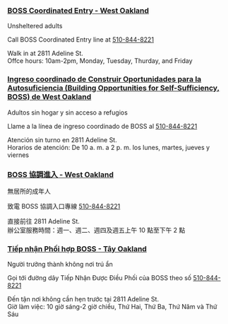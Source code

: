 <RenderIf language="default">

### [BOSS Coordinated Entry - West Oakland](http://www.self-sufficiency.org/)

Unsheltered adults

Call BOSS Coordinated Entry line at [510-844-8221](tel:+1-510-844-8221)

Walk in at 2811 Adeline St.  
 Offce hours: 10am-2pm, Monday, Tuesday, Thurday, and Friday

</RenderIf>
<RenderIf language="es">

### [Ingreso coordinado de Construir Oportunidades para la Autosuficiencia (Building Opportunities for Self-Sufficiency, BOSS) de West Oakland](http://www.self-sufficiency.org/)

Adultos sin hogar y sin acceso a refugios

Llame a la línea de ingreso coordinado de BOSS al [510-844-8221](tel:+1-510-844-8221)

Atención sin turno en 2811 Adeline St.  
 Horarios de atención: De 10 a. m. a 2 p. m. los lunes, martes, jueves y viernes

</RenderIf>
<RenderIf language="zh">

### [BOSS 協調進入 - West Oakland](http://www.self-sufficiency.org/)

無居所的成年人

致電 BOSS 協調入口專線 [510-844-8221](tel:+1-510-844-8221)

直接前往 2811 Adeline St.  
 辦公室服務時間：週一、週二、週四及週五上午 10 點至下午 2 點

</RenderIf>
<RenderIf language="vi">

### [Tiếp nhận Phối hợp BOSS - Tây Oakland](http://www.self-sufficiency.org/)

Người trưởng thành không nơi trú ẩn

Gọi tới đường dây Tiếp Nhận Được Điều Phối của BOSS theo số [510-844-8221](tel:+1-510-844-8221)

Đến tận nơi không cần hẹn trước tại 2811 Adeline St.  
 Giờ làm việc: 10 giờ sáng-2 giờ chiều, Thứ Hai, Thứ Ba, Thứ Năm và Thứ Sáu

</RenderIf>
